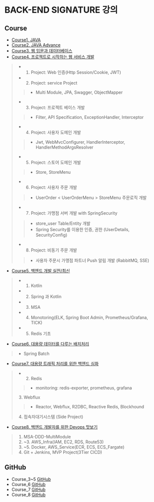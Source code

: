 # BACK-END SIGNATURE 강의
## Course
- [Course1. JAVA]()
- [Course2. JAVA Advance]()
- [Course3. 웹 입문과 데이터베이스]()
- [Course4. 프로젝트로 시작하는 웹 서비스 개발](https://github.com/kazean/signature_backend/tree/main/Course4_WebService)
> - 1. Project: Web 인증(Http Session/Cookie, JWT)
> - 2. Project: service Project
> > - Multi Module, JPA, Swagger, ObjectMapper
> - 3. Project: 프로젝트 베이스 개발
> > - Filter, API Specification, ExceptionHandler, Interceptor
> - 4. Project: 사용자 도메인 개발
> > - Jwt, WebMvcConfigurer, HandlerInterceptor, HandlerMethodArgsResolver
> - 5. Project: 스토어 도메인 개발
> > - Store, StoreMenu
> - 6. Project: 사용자 주문 개발
> > - UserOrder < UserOrderMenu > StoreMenu 주문로직 개발
> - 7. Project: 가맹점 서버 개발 with SpringSecurity
> > - store_user Table/Entity 개발 
> > - Spring Security를 이용한 인증, 권한 (UserDetails, SecurityConfig)
> - 8. Project: 비동기 주문 개발
> > - 사용자 주문시 가맹점 파트너 Push 알림 개발 (RabbitMQ, SSE)
- [Course5. 백엔드 개발 실전/최신](https://github.com/kazean/signature_backend/tree/main/Course5_BackEnd)
> - 1. Kotlin
> - 2. Spring 과 Kotlin
> - 3. MSA
> - 4. Monotoring(ELK, Spring Boot Admin, Prometheus/Grafana, TICK)
> - 5. Redis 기초
- [Course6. 대용량 데이터를 다루는 배치처리](https://github.com/kazean/signature_backend/tree/main/Course6_Spring_Batch)
> - Spring Batch
- [Course7. 대용량 트래픽 처리를 위한 백엔드 심화](https://github.com/kazean/signature_backend/tree/main/Course7_Redis_Webflux)
> - 2. Redis
> > - monitoring: redis-exporter, prometheus, grafana
> 3. Webflux
> > - Reactor, Webflux, R2DBC, Reactive Redis, Blockhound
> 4. 접속자대기시스템 (Side Project)
- [Course8. 백엔드 개발자를 위한 Devops 맛보기](https://github.com/kazean/signature_backend/tree/main/Course8_devops)
> 1. MSA-DDD-MultiModule
> 2. ~3. AWS_Infra(IAM, EC2, RDS, Route53)
> 4. ~5. Docker, AWS_Service(ECR, ECS, ECS_Fargate)
> 6. Git + Jenkins, MVP Project(3Tier CICD)

## GitHub
- Course_3~5 [GitHub](https://github.com/steve-developer/fastcampus-2023-part01/tree/main)
- Course_6 [GitHub](https://github.com/viviennes7/fastcampus-batch-campus)
- Course_7 [GitHub](https://github.com/morenice/fastcampus-2023-backend-advacned)
- Course_8 [GitHub](https://github.com/azjaehyun/fc-study)
